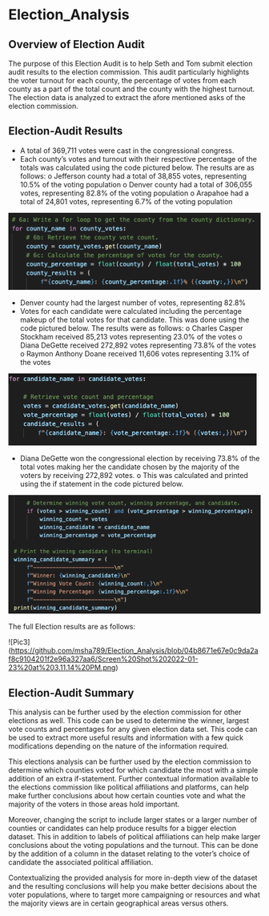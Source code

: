 # Election_Analysis
 
## Overview of Election Audit 

The purpose of this Election Audit is to help Seth and Tom submit election audit results to the election commission. This audit particularly highlights the voter turnout for each county, the percentage of votes from each county as a part of the total count and the county with the highest turnout. The election data is analyzed to extract the afore mentioned asks of the election commission. 

## Election-Audit Results 

-	A total of 369,711 votes were cast in the congressional congress.
-	Each county’s votes and turnout with their respective percentage of the totals was calculated using the code pictured below. The results are as follows: 
o	Jefferson county had a total of 38,855 votes, representing 10.5% of the voting population
o	Denver county had a total of 306,055 votes, representing 82.8% of the voting population 
o	Arapahoe had a total of 24,801 votes, representing 6.7% of the voting population

![Pic1](https://github.com/msha789/Election_Analysis/blob/60edae06be9197b2e5d334b68212b57aaf9e57b2/Screen%20Shot%202022-01-22%20at%207.38.52%20PM.png)

-	Denver county had the largest number of votes, representing 82.8%
-	Votes for each candidate were calculated including the percentage makeup of the total votes for that candidate. This was done using the code pictured below. The results were as follows: 
o	Charles Casper Stockham received 85,213 votes representing 23.0% of the votes
o	Diana DeGette received 272,892 votes representing 73.8% of the votes
o	Raymon Anthony Doane received 11,606 votes representing 3.1% of the votes 

![Pic2](https://github.com/msha789/Election_Analysis/blob/60edae06be9197b2e5d334b68212b57aaf9e57b2/Screen%20Shot%202022-01-22%20at%207.45.42%20PM.png)

-	Diana DeGette won the congressional election by receiving 73.8% of the total votes making her the candidate chosen by the majority of the voters by receiving 272,892 votes.
o	This was calculated and printed using the if statement in the code pictured below. 

![Pic3](https://github.com/msha789/Election_Analysis/blob/60edae06be9197b2e5d334b68212b57aaf9e57b2/Screen%20Shot%202022-01-22%20at%207.45.54%20PM.png)

The full Election results are as follows: 

![Pic3] (https://github.com/msha789/Election_Analysis/blob/04b8671e67e0c9da2af8c9104201f2e96a327aa6/Screen%20Shot%202022-01-23%20at%203.11.14%20PM.png)

## Election-Audit Summary 

This analysis can be further used by the election commission for other elections as well. This code can be used to determine the winner, largest vote counts and percentages for any given election data set. This code can be used to extract more useful results and information with a few quick modifications depending on the nature of the information required. 

This elections analysis can be further used by the election commission to determine which counties voted for which candidate the most with a simple addition of an extra if-statement. Further contextual information available to the elections commission like political affiliations and platforms, can help make further conclusions about how certain counties vote and what the majority of the voters in those areas hold important. 

Moreover, changing the script to include larger states or a larger number of counties or candidates can help produce results for a bigger election dataset. This in addition to labels of political affiliations can help make larger conclusions about the voting populations and the turnout. This can be done by the addition of a column in the dataset relating to the voter’s choice of candidate the associated political affiliation. 

Contextualizing the provided analysis for more in-depth view of the dataset and the resulting conclusions will help you make better decisions about the voter populations, where to target more campaigning or resources and what the majority views are in certain geographical areas versus others. 

